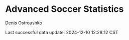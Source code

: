 # Advanced Soccer Statistics
Denis Ostroushko

<!-- gfm -->

Last successful data update: 2024-12-10 12:28:12 CST
